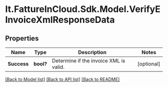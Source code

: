 # It.FattureInCloud.Sdk.Model.VerifyEInvoiceXmlResponseData

## Properties

Name | Type | Description | Notes
------------ | ------------- | ------------- | -------------
**Success** | **bool?** | Determine if the invoice XML is valid. | [optional] 

[[Back to Model list]](../README.md#documentation-for-models) [[Back to API list]](../README.md#documentation-for-api-endpoints) [[Back to README]](../README.md)


